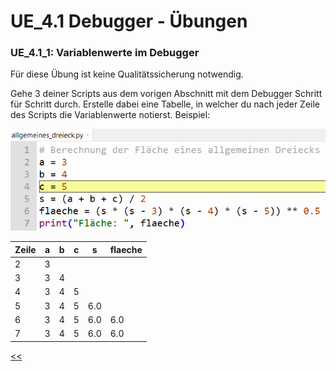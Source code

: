 # UE_4.1 Debugger - Übungen

### UE_4.1_1: Variablenwerte im Debugger

Für diese Übung ist keine Qualitätssicherung notwendig.

Gehe 3 deiner Scripts aus dem vorigen Abschnitt mit dem Debugger Schritt für Schritt durch.
Erstelle dabei eine Tabelle, in welcher du nach jeder Zeile des Scripts die Variablenwerte notierst.
Beispiel:

![debugging_variablen.png](../img/4.1/debugging_variablen.png) 


| Zeile | a   | b   | c   | s   | flaeche |
|-------|-----|-----|-----|-----|---------|
| 2     | 3   |     |     |     |         |
| 3     | 3   | 4   |     |     |         |
| 4     | 3   | 4   | 5   |     |         |
| 5     | 3   | 4   | 5   | 6.0 |         |
| 6     | 3   | 4   | 5   | 6.0 | 6.0     |
| 7     | 3   | 4   | 5   | 6.0 | 6.0     |



[<<](../skriptum/4.1_Debugger.md)